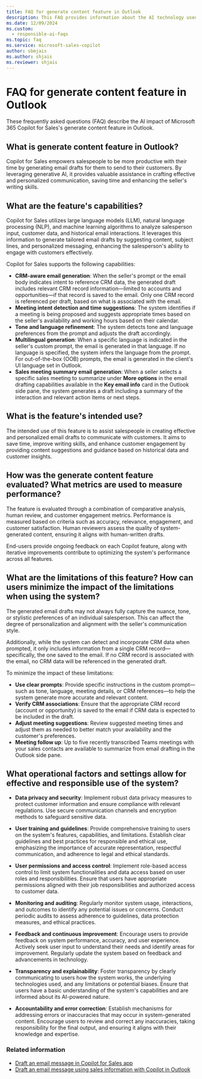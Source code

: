 ```yaml
---
title: FAQ for generate content feature in Outlook
description: This FAQ provides information about the AI technology used in the generate content feature in Microsoft 365 Copilot for Sales, along with key considerations and details about how AI is used, how it was tested and evaluated, and any specific limitations.
ms.date: 12/09/2024
ms.custom: 
  - responsible-ai-faqs
ms.topic: faq
ms.service: microsoft-sales-copilot
author: sbmjais
ms.author: shjais
ms.reviewer: shjais
---
```


# FAQ for generate content feature in Outlook

These frequently asked questions (FAQ) describe the AI impact of Microsoft 365 Copilot for Sales's generate content feature in Outlook.

## What is generate content feature in Outlook?

Copilot for Sales empowers salespeople to be more productive with their time by generating email drafts for them to send to their customers. By leveraging generative AI, it provides valuable assistance in crafting effective and personalized communication, saving time and enhancing the seller's writing skills.

## What are the feature's capabilities?

Copilot for Sales utilizes large language models (LLM), natural language processing (NLP), and machine learning algorithms to analyze salesperson input, customer data, and historical email interactions. It leverages this information to generate tailored email drafts by suggesting content, subject lines, and personalized messaging, enhancing the salesperson's ability to engage with customers effectively.

Copilot for Sales supports the following capabilities:

- **CRM-aware email generation**: When the seller's prompt or the email body indicates intent to reference CRM data, the generated draft includes relevant CRM record information—limited to accounts and opportunities—if that record is saved to the email. Only one CRM record is referenced per draft, based on what is associated with the email.
- **Meeting intent detection and time suggestions**: The system identifies if a meeting is being proposed and suggests appropriate times based on the seller's availability and working hours based on their calendar.
- **Tone and language refinement**: The system detects tone and language preferences from the prompt and adjusts the draft accordingly. 
- **Multilingual generation**: When a specific language is indicated in the seller's custom prompt, the email is generated in that language. If no language is specified, the system infers the language from the prompt. For out-of-the-box (OOB) prompts, the email is generated in the client's UI language set in Outlook.
- **Sales meeting summary email generation**: When a seller selects a specific sales meeting to summarize under **More options** in the email drafting capabilities available in the **Key email info** card in the Outlook side pane, the system generates a draft including a summary of the interaction and relevant action items or next steps. 

## What is the feature's intended use?

The intended use of this feature is to assist salespeople in creating effective and personalized email drafts to communicate with customers. It aims to save time, improve writing skills, and enhance customer engagement by providing content suggestions and guidance based on historical data and customer insights.

## How was the generate content feature evaluated? What metrics are used to measure performance?

The feature is evaluated through a combination of comparative analysis, human review, and customer engagement metrics. Performance is measured based on criteria such as accuracy, relevance, engagement, and customer satisfaction. Human reviewers assess the quality of system-generated content, ensuring it aligns with human-written drafts.

End-users provide ongoing feedback on each Copilot feature, along with iterative improvements contribute to optimizing the system's performance across all features.

## What are the limitations of this feature? How can users minimize the impact of the limitations when using the system?

The generated email drafts may not always fully capture the nuance, tone, or stylistic preferences of an individual salesperson. This can affect the degree of personalization and alignment with the seller's communication style.

Additionally, while the system can detect and incorporate CRM data when prompted, it only includes information from a single CRM record—specifically, the one saved to the email. If no CRM record is associated with the email, no CRM data will be referenced in the generated draft. 

To minimize the impact of these limitations:

- **Use clear prompts**: Provide specific instructions in the custom prompt—such as tone, language, meeting details, or CRM references—to help the system generate more accurate and relevant content.
- **Verify CRM associations**: Ensure that the appropriate CRM record (account or opportunity) is saved to the email if CRM data is expected to be included in the draft.
- **Adjust meeting suggestions**: Review suggested meeting times and adjust them as needed to better match your availability and the customer's preferences.
- **Meeting follow up**: Up to five recently transcribed Teams meetings with your sales contacts are available to summarize from email drafting in the Outlook side pane.

## What operational factors and settings allow for effective and responsible use of the system?

- **Data privacy and security**: Implement robust data privacy measures to protect customer information and ensure compliance with relevant regulations. Use secure communication channels and encryption methods to safeguard sensitive data.

- **User training and guidelines**: Provide comprehensive training to users on the system's features, capabilities, and limitations. Establish clear guidelines and best practices for responsible and ethical use, emphasizing the importance of accurate representation, respectful communication, and adherence to legal and ethical standards.

- **User permissions and access control**: Implement role-based access control to limit system functionalities and data access based on user roles and responsibilities. Ensure that users have appropriate permissions aligned with their job responsibilities and authorized access to customer data.

- **Monitoring and auditing**: Regularly monitor system usage, interactions, and outcomes to identify any potential issues or concerns. Conduct periodic audits to assess adherence to guidelines, data protection measures, and ethical practices.

- **Feedback and continuous improvement**: Encourage users to provide feedback on system performance, accuracy, and user experience. Actively seek user input to understand their needs and identify areas for improvement. Regularly update the system based on feedback and advancements in technology.

- **Transparency and explainability**: Foster transparency by clearly communicating to users how the system works, the underlying technologies used, and any limitations or potential biases. Ensure that users have a basic understanding of the system's capabilities and are informed about its AI-powered nature.

- **Accountability and error correction**: Establish mechanisms for addressing errors or inaccuracies that may occur in system-generated content. Encourage users to review and correct any inaccuracies, taking responsibility for the final output, and ensuring it aligns with their knowledge and expertise.


### Related information

- [Draft an email message in Copilot for Sales app](use-copilot-kickstart-email-messages.md)
- [Draft an email message using sales information with Copilot in Outlook](email-reply-premium.md)
